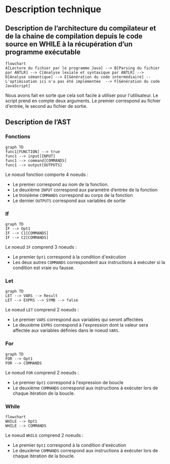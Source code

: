 # Description technique

## Description de l’architecture du compilateur et de la chaine de compilation depuis le code source en WHILE à la récupération d’un programme exécutable

```mermaid
flowchart
A[Lecture du fichier par le programme Java] --> B[Parsing du fichier par ANTLR] --> C[Analyse lexiale et syntaxique par ANTLR] --> D[Analyse sémantique] --> E[Génération du code intermédiaire] -- L'optimisation ici n'a pas été implémentée  --> F[Génération du code JavaScript]
```

Nous avons fait en sorte que cela soit facile à utiliser pour l'utilisateur. Le script prend en compte deux arguments. Le premier correspond au fichier d'entrée, le second au fichier de sortie.

## Description de l’AST

### Fonctions

```mermaid
graph TD
func1[FUNCTION] --> true
func1 --> input[INPUT]
func1 --> command[COMMANDS]
func1 --> output[OUTPUTS]
```

Le noeud fonction comporte 4 noeuds :

- Le premier correspond au nom de la fonction.
- Le deuxième `INPUT` correspond aux paramètre d’entrée de la fonction
- Le troisième `COMMANDS` correspond au corps de la fonction
- Le dernier `OUTPUTS` correspond aux variables de sortie

### If

```mermaid
graph TD
IF --> Opt1
IF --> C1[COMMANDS]
IF --> C2[COMMANDS]
```

Le noeud `IF` comprend 3 noeuds :

- Le premier `Opt1` correspond à la condition d'exécution
- Les deux autres `COMMANDS` correspondent aux instructions à exécuter si la condition est vraie ou fausse.

### Let

```mermaid
graph TD
LET --> VARS --> Result
LET --> EXPRS --> SYMB --> false
```

Le noeud `LET` comprend 2 noeuds :

- Le premier `VARS` correspond aux variables qui seront affectées
- Le deuxième `EXPRS` correspond à l'expression dont la valeur sera affectée aux variables définies dans le noeud `VARS`.

### For

```mermaid
graph TD
FOR --> Opt1
FOR --> COMMANDS
```

Le noeud `FOR` comprend 2 noeuds :

- Le premier `Opt1` correspond à l'expression de boucle
- Le deuxième `COMMANDS` correspond aux instructions à exécuter lors de chaque itération de la boucle.

### While

```mermaid
flowchart
WHILE --> Opt1
WHILE --> COMMANDS
```

Le noeud `WHILE` comprend 2 noeuds :

- Le premier `Opt1` correspond à la condition d'exécution
- Le deuxième `COMMANDS` correspond aux instructions à exécuter lors de chaque itération de la boucle.
